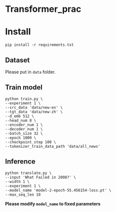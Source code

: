# Transformer_prac

# Install

```shell
pip install -r requirements.txt
```
## Dataset

Please put in `data` folder.

## Train model

```shell
python train.py \
--experiment 1 \
--src_data 'data/new-en' \
--tgt_data 'data/new-zh' \
--d_emb 512 \
--head_num 8 \
--encoder_num 1 \
--decoder_num 1 \
--batch_size 32 \
--epoch 1000 \
--checkpoint_step 100 \
--tokenizer_train_data_path 'data/all_news'
```

## Inference

```shell
python translate.py \
--input 'What Failed in 2008?' \
--width 1 \
--experiment 1 \
--model_name 'model-2-epoch-55.456154-loss.pt' \
--max_seq_len 10
```
**Please modify `model_name` to fixed parameters**